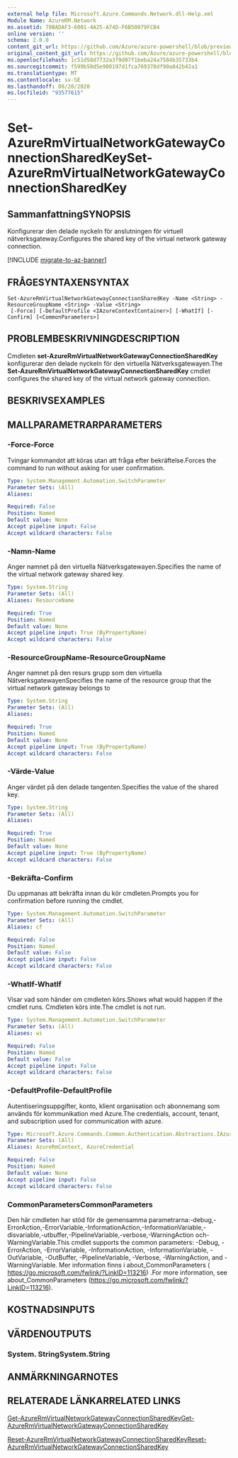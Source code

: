 ```yaml
---
external help file: Microsoft.Azure.Commands.Network.dll-Help.xml
Module Name: AzureRM.Network
ms.assetid: 78BADAF3-6001-4A25-A74D-F6B50079FCB4
online version: ''
schema: 2.0.0
content_git_url: https://github.com/Azure/azure-powershell/blob/preview/src/ResourceManager/Network/Commands.Network/help/Set-AzureRmVirtualNetworkGatewayConnectionSharedKey.md
original_content_git_url: https://github.com/Azure/azure-powershell/blob/preview/src/ResourceManager/Network/Commands.Network/help/Set-AzureRmVirtualNetworkGatewayConnectionSharedKey.md
ms.openlocfilehash: 1c51d58d7732a3f9d07f1beba24a7584b35733b4
ms.sourcegitcommit: f599b50d5e980197d1fca769378df90a842b42a1
ms.translationtype: MT
ms.contentlocale: sv-SE
ms.lasthandoff: 08/20/2020
ms.locfileid: "93577615"
---
```

# <span data-ttu-id="6cfa9-101">Set-AzureRmVirtualNetworkGatewayConnectionSharedKey</span><span class="sxs-lookup"><span data-stu-id="6cfa9-101">Set-AzureRmVirtualNetworkGatewayConnectionSharedKey</span></span>

## <span data-ttu-id="6cfa9-102">Sammanfattning</span><span class="sxs-lookup"><span data-stu-id="6cfa9-102">SYNOPSIS</span></span>
<span data-ttu-id="6cfa9-103">Konfigurerar den delade nyckeln för anslutningen för virtuell nätverksgateway.</span><span class="sxs-lookup"><span data-stu-id="6cfa9-103">Configures the shared key of the virtual network gateway connection.</span></span>

[!INCLUDE [migrate-to-az-banner](../../includes/migrate-to-az-banner.md)]

## <span data-ttu-id="6cfa9-104">FRÅGESYNTAXEN</span><span class="sxs-lookup"><span data-stu-id="6cfa9-104">SYNTAX</span></span>

```
Set-AzureRmVirtualNetworkGatewayConnectionSharedKey -Name <String> -ResourceGroupName <String> -Value <String>
 [-Force] [-DefaultProfile <IAzureContextContainer>] [-WhatIf] [-Confirm] [<CommonParameters>]
```

## <span data-ttu-id="6cfa9-105">PROBLEMBESKRIVNING</span><span class="sxs-lookup"><span data-stu-id="6cfa9-105">DESCRIPTION</span></span>
<span data-ttu-id="6cfa9-106">Cmdleten **set-AzureRmVirtualNetworkGatewayConnectionSharedKey** konfigurerar den delade nyckeln för den virtuella Nätverksgatewayen.</span><span class="sxs-lookup"><span data-stu-id="6cfa9-106">The **Set-AzureRmVirtualNetworkGatewayConnectionSharedKey** cmdlet configures the shared key of the virtual network gateway connection.</span></span>

## <span data-ttu-id="6cfa9-107">BESKRIVS</span><span class="sxs-lookup"><span data-stu-id="6cfa9-107">EXAMPLES</span></span>

## <span data-ttu-id="6cfa9-108">MALLPARAMETRAR</span><span class="sxs-lookup"><span data-stu-id="6cfa9-108">PARAMETERS</span></span>

### <span data-ttu-id="6cfa9-109">-Force</span><span class="sxs-lookup"><span data-stu-id="6cfa9-109">-Force</span></span>
<span data-ttu-id="6cfa9-110">Tvingar kommandot att köras utan att fråga efter bekräftelse.</span><span class="sxs-lookup"><span data-stu-id="6cfa9-110">Forces the command to run without asking for user confirmation.</span></span>

```yaml
Type: System.Management.Automation.SwitchParameter
Parameter Sets: (All)
Aliases: 

Required: False
Position: Named
Default value: None
Accept pipeline input: False
Accept wildcard characters: False
```

### <span data-ttu-id="6cfa9-111">-Namn</span><span class="sxs-lookup"><span data-stu-id="6cfa9-111">-Name</span></span>
<span data-ttu-id="6cfa9-112">Anger namnet på den virtuella Nätverksgatewayen.</span><span class="sxs-lookup"><span data-stu-id="6cfa9-112">Specifies the name of the virtual network gateway shared key.</span></span>

```yaml
Type: System.String
Parameter Sets: (All)
Aliases: ResourceName

Required: True
Position: Named
Default value: None
Accept pipeline input: True (ByPropertyName)
Accept wildcard characters: False
```

### <span data-ttu-id="6cfa9-113">-ResourceGroupName</span><span class="sxs-lookup"><span data-stu-id="6cfa9-113">-ResourceGroupName</span></span>
<span data-ttu-id="6cfa9-114">Anger namnet på den resurs grupp som den virtuella Nätverksgatewayen</span><span class="sxs-lookup"><span data-stu-id="6cfa9-114">Specifies the name of the resource group that the virtual network gateway belongs to</span></span>

```yaml
Type: System.String
Parameter Sets: (All)
Aliases: 

Required: True
Position: Named
Default value: None
Accept pipeline input: True (ByPropertyName)
Accept wildcard characters: False
```

### <span data-ttu-id="6cfa9-115">-Värde</span><span class="sxs-lookup"><span data-stu-id="6cfa9-115">-Value</span></span>
<span data-ttu-id="6cfa9-116">Anger värdet på den delade tangenten.</span><span class="sxs-lookup"><span data-stu-id="6cfa9-116">Specifies the value of the shared key.</span></span>

```yaml
Type: System.String
Parameter Sets: (All)
Aliases: 

Required: True
Position: Named
Default value: None
Accept pipeline input: True (ByPropertyName)
Accept wildcard characters: False
```

### <span data-ttu-id="6cfa9-117">-Bekräfta</span><span class="sxs-lookup"><span data-stu-id="6cfa9-117">-Confirm</span></span>
<span data-ttu-id="6cfa9-118">Du uppmanas att bekräfta innan du kör cmdleten.</span><span class="sxs-lookup"><span data-stu-id="6cfa9-118">Prompts you for confirmation before running the cmdlet.</span></span>

```yaml
Type: System.Management.Automation.SwitchParameter
Parameter Sets: (All)
Aliases: cf

Required: False
Position: Named
Default value: False
Accept pipeline input: False
Accept wildcard characters: False
```

### <span data-ttu-id="6cfa9-119">-WhatIf</span><span class="sxs-lookup"><span data-stu-id="6cfa9-119">-WhatIf</span></span>
<span data-ttu-id="6cfa9-120">Visar vad som händer om cmdleten körs.</span><span class="sxs-lookup"><span data-stu-id="6cfa9-120">Shows what would happen if the cmdlet runs.</span></span>
<span data-ttu-id="6cfa9-121">Cmdleten körs inte.</span><span class="sxs-lookup"><span data-stu-id="6cfa9-121">The cmdlet is not run.</span></span>

```yaml
Type: System.Management.Automation.SwitchParameter
Parameter Sets: (All)
Aliases: wi

Required: False
Position: Named
Default value: False
Accept pipeline input: False
Accept wildcard characters: False
```

### <span data-ttu-id="6cfa9-122">-DefaultProfile</span><span class="sxs-lookup"><span data-stu-id="6cfa9-122">-DefaultProfile</span></span>
<span data-ttu-id="6cfa9-123">Autentiseringsuppgifter, konto, klient organisation och abonnemang som används för kommunikation med Azure.</span><span class="sxs-lookup"><span data-stu-id="6cfa9-123">The credentials, account, tenant, and subscription used for communication with azure.</span></span>

```yaml
Type: Microsoft.Azure.Commands.Common.Authentication.Abstractions.IAzureContextContainer
Parameter Sets: (All)
Aliases: AzureRmContext, AzureCredential

Required: False
Position: Named
Default value: None
Accept pipeline input: False
Accept wildcard characters: False
```

### <span data-ttu-id="6cfa9-124">CommonParameters</span><span class="sxs-lookup"><span data-stu-id="6cfa9-124">CommonParameters</span></span>
<span data-ttu-id="6cfa9-125">Den här cmdleten har stöd för de gemensamma parametrarna:-debug,-ErrorAction,-ErrorVariable,-InformationAction,-InformationVariable,-disvariable,-utbuffer,-PipelineVariable,-verbose,-WarningAction och-WarningVariable.</span><span class="sxs-lookup"><span data-stu-id="6cfa9-125">This cmdlet supports the common parameters: -Debug, -ErrorAction, -ErrorVariable, -InformationAction, -InformationVariable, -OutVariable, -OutBuffer, -PipelineVariable, -Verbose, -WarningAction, and -WarningVariable.</span></span> <span data-ttu-id="6cfa9-126">Mer information finns i about_CommonParameters ( https://go.microsoft.com/fwlink/?LinkID=113216) .</span><span class="sxs-lookup"><span data-stu-id="6cfa9-126">For more information, see about_CommonParameters (https://go.microsoft.com/fwlink/?LinkID=113216).</span></span>

## <span data-ttu-id="6cfa9-127">KOSTNADS</span><span class="sxs-lookup"><span data-stu-id="6cfa9-127">INPUTS</span></span>

## <span data-ttu-id="6cfa9-128">VÄRDEN</span><span class="sxs-lookup"><span data-stu-id="6cfa9-128">OUTPUTS</span></span>

### <span data-ttu-id="6cfa9-129">System. String</span><span class="sxs-lookup"><span data-stu-id="6cfa9-129">System.String</span></span>

## <span data-ttu-id="6cfa9-130">ANMÄRKNINGAR</span><span class="sxs-lookup"><span data-stu-id="6cfa9-130">NOTES</span></span>

## <span data-ttu-id="6cfa9-131">RELATERADE LÄNKAR</span><span class="sxs-lookup"><span data-stu-id="6cfa9-131">RELATED LINKS</span></span>

[<span data-ttu-id="6cfa9-132">Get-AzureRmVirtualNetworkGatewayConnectionSharedKey</span><span class="sxs-lookup"><span data-stu-id="6cfa9-132">Get-AzureRmVirtualNetworkGatewayConnectionSharedKey</span></span>](./Get-AzureRmVirtualNetworkGatewayConnectionSharedKey.md)

[<span data-ttu-id="6cfa9-133">Reset-AzureRmVirtualNetworkGatewayConnectionSharedKey</span><span class="sxs-lookup"><span data-stu-id="6cfa9-133">Reset-AzureRmVirtualNetworkGatewayConnectionSharedKey</span></span>](./Reset-AzureRmVirtualNetworkGatewayConnectionSharedKey.md)


